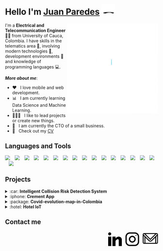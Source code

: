 <h1> Hello I'm <a href=https://github.com/jjuan97>Juan Paredes</a> <img src="./gif/hi.gif" height="35px" width="45px"></img></h1>
<img align="right" height="300" src="./gif/DS.gif">

I'm a **Electrical and Telecommunication Engineer** :man_technologist: from University of Cauca, Colombia. I have skills in the telematics area :satellite:, involving modern technologies :floppy_disk:, development environments :page_with_curl: and knowledge of programming languages :computer:.

***More about me***: 

- :heart: &nbsp; I love mobile and web development.
- :bar_chart: &nbsp; I am currently learning Data Science and Machine Learning.
- 👨🏻‍💻 &nbsp; I like to lead projects or create new things.
- 🚀 &nbsp; I am currently the CTO of a small business. 
- :page_facing_up: &nbsp; Check out my [CV](https://drive.google.com/file/d/1XlQEToauryjXIxw-nlWozIlWx4b1Mggv/view?usp=sharing)

## Languages and Tools

<p>
    <img height="32" src="https://cdn.jsdelivr.net/gh/devicons/devicon/icons/python/python-plain.svg" /> &nbsp;&nbsp;
    <img height="32" src="https://cdn.jsdelivr.net/gh/devicons/devicon/icons/java/java-plain.svg"/> &nbsp;&nbsp;
    <img height="32" src="https://cdn.jsdelivr.net/gh/devicons/devicon/icons/kotlin/kotlin-plain.svg" /> &nbsp;&nbsp;
    <img height="32" src="https://cdn.jsdelivr.net/gh/devicons/devicon/icons/javascript/javascript-original.svg" /> &nbsp;&nbsp;
    <img height="32" src="https://cdn.jsdelivr.net/gh/devicons/devicon/icons/bash/bash-original.svg" /> &nbsp;&nbsp;
    <img height="32" src="https://cdn.jsdelivr.net/gh/devicons/devicon/icons/git/git-original.svg" /> &nbsp;&nbsp;
    <img height="32" src="https://cdn.jsdelivr.net/gh/devicons/devicon/icons/jupyter/jupyter-original-wordmark.svg" /> &nbsp;&nbsp;
    <img height="32" src="https://cdn.jsdelivr.net/gh/devicons/devicon/icons/pandas/pandas-original.svg" /> &nbsp;&nbsp;
    <img height="32" src="https://cdn.jsdelivr.net/gh/devicons/devicon/icons/numpy/numpy-original.svg" /> &nbsp;&nbsp;
    <img height="32" src="https://cdn.jsdelivr.net/gh/devicons/devicon/icons/tensorflow/tensorflow-original.svg" /> &nbsp;&nbsp;
    <img height="32" src="https://cdn.jsdelivr.net/gh/devicons/devicon/icons/mysql/mysql-plain-wordmark.svg" /> &nbsp;&nbsp;
    <img height="32" src="https://cdn.jsdelivr.net/gh/devicons/devicon/icons/firebase/firebase-plain-wordmark.svg" /> &nbsp;&nbsp;
    <img height="32" src="https://cdn.jsdelivr.net/gh/devicons/devicon/icons/mongodb/mongodb-plain-wordmark.svg" /> &nbsp;&nbsp;
    <img height="32" src="https://cdn.jsdelivr.net/gh/devicons/devicon/icons/arduino/arduino-original.svg" /> &nbsp;&nbsp;
    <img height="32" src="https://cdn.jsdelivr.net/gh/devicons/devicon/icons/raspberrypi/raspberrypi-original.svg" /> &nbsp;&nbsp;
    <img height="32" src="https://cdn.jsdelivr.net/gh/devicons/devicon/icons/android/android-plain.svg" /> &nbsp;&nbsp;
    <img height="32" src="https://cdn.jsdelivr.net/gh/devicons/devicon/icons/ubuntu/ubuntu-plain.svg" />
</p>

<!--[![Top Langs](https://github-readme-stats.vercel.app/api/top-langs/?username=jjuan97&layout=compact&text_color=daf7dc&bg_color=151515)](https://github.com/xantosromero/github-readme-stats)-->

## Projects

<details>
    <summary>:car: <b>Intelligent Collision Risk Detection System</b></summary>
    </br>
    <p>Web platform developed in Flask for the manipulation and visualization of the kinematic data captured by the collection devices. In addition, it has the development of a Machine Learning model that allows classifying the areas where Near-Crashes events can occur.</p>
    <h5>Repo links:</h5>
    <ul>
        <li><a href=https://github.com/santiagoYps/ICRDSWeb>Web and Machine Learning App</a></li>
        <li><a href=https://github.com/jjuan97/VehicleDataCollectionS>Vehicle data collection Mobile App</a></li>
        <li><a href=https://github.com/jjuan97/VehicleDataCollectionRpi>Raspberry data collection IoT device</a></li>
    </ul>
    <h5>Technologies</h5>
    <ul>
        <li>Python</li>
        <li>Java</li>
        <li>JavaScript</li>    
        <li>Flask</li>
        <li>Scikit-Learn</li>
        <li>Other DataScience libraries: Numpy, Pandas, Plotly</li>
        <li>Firebase Real Time</li>
        <li>Raspberry Pi</li>
        <li>IoT</li>
    </ul>
</details>

<details>
    <summary>:iphone: <b>Crement App</b></summary>
    </br>
    <a href=https://play.google.com/store/apps/details?id=com.rydev.appcreditos&hl=es_419&gl=US>Google Play Link</a>
    <p>Main developer and UX / UI in mobile application for the control of credits of specific companies.</p>
    <h5>Technologies</h5>
    <ul>
        <li>Native Android App</li>
        <li>Firebase (backend, database, authentication)</li>
        <li>Java</li>
        <li>NodeJS</li>
    </ul>
</details>

<details>
    <summary>:package: <b>Covid-evolution-map-in-Colombia</b></summary>
    </br>
    <a href=https://github.com/jjuan97/Covid-evolution-map-in-Colombia>Repo Link</a>
    <p>A useful code to display a gif chart about the departments affected by covid-19 in Colombia.</p>
    <h5>Technologies</h5>
    <ul>
        <li>Python</li>
        <li>Numpy</li>
        <li>Pandas, GeoPandas</li>
        <li>Matplotlib</li>
    </ul>
</details>

<details>
    <summary>:hotel: <b>Hotel IoT</b></summary>
    </br>
    <a href=https://github.com/jjuan97/HotelIot>Repo Link</a>
    <p>Hotel management application with Iot utilities.</p>
    <h5>Technologies</h5>
    <ul>
        <li>Native Android App</li>
        <li>Web App</li>
        <li>Beacon</li>
        <li>BLE</li>
        <li>MQTT</li>
        <li>Firebase</li>
    </ul>
</details>

## Contact me

<p align="right">
    &nbsp; <a href="https://www.linkedin.com/in/juan-paredes-a624aa186"><img src="./img/031-linkedin.png" width="45px"/></a> 
    &nbsp; <a href="https://www.instagram.com/juanjojjpr/"><img src="./img/034-instagram.png" width="45px"/></a>
    &nbsp; <a href="mailto:juanjosechepe@gmail.com"><img src="./img/gmail.png" width="50px"/></a>
    
</p>

<!--

<img src="JuanBIO.gif" alt="Follow me on Instagram @juanjojjpr" width="320"/>
**jjuan97/jjuan97** is a ✨ _special_ ✨ repository because its `README.md` (this file) appears on your GitHub profile.

Here are some ideas to get you started:

- 🔭 I’m currently working on ...

- 🌱 I’m currently learning ...

- 👯 I’m looking to collaborate on ...

- 🤔 I’m looking for help with ...

- 💬 Ask me about ...

- 📫 How to reach me: ...

- 😄 Pronouns: ...

- ⚡ Fun fact: ...

  -->
